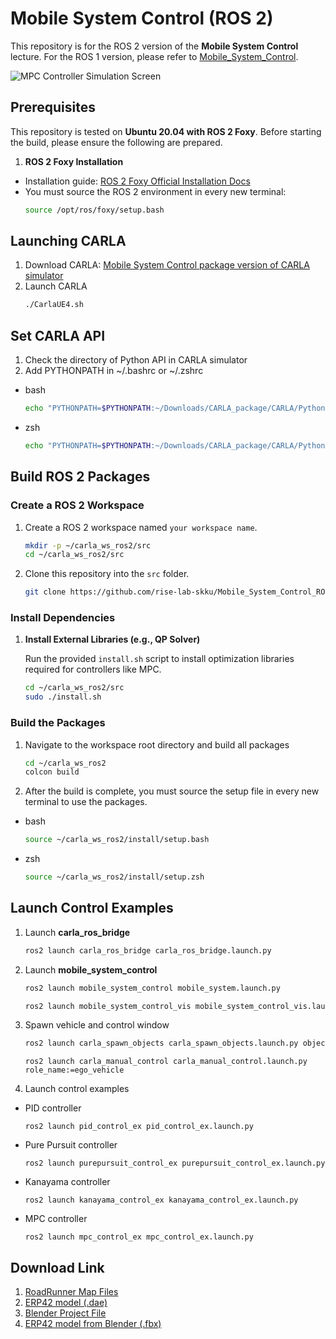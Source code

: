# Mobile System Control (ROS 2)

This repository is for the ROS 2 version of the **Mobile System Control** lecture. For the ROS 1 version, please refer to [Mobile_System_Control](https://github.com/rise-lab-skku/Mobile_System_Control).

![MPC Controller Simulation Screen](https://github.com/rise-lab-skku/Mobile_System_Control/assets/80592399/8638328b-c6c6-4007-86b4-e025b3875c0c)

## Prerequisites

This repository is tested on **Ubuntu 20.04 with ROS 2 Foxy**. Before starting the build, please ensure the following are prepared.

1.  **ROS 2 Foxy Installation**
* Installation guide: [ROS 2 Foxy Official Installation Docs](https://docs.ros.org/en/foxy/Installation/Ubuntu-Install-Debians.html)
* You must source the ROS 2 environment in every new terminal:
    ```sh
    source /opt/ros/foxy/setup.bash
    ```

## Launching CARLA
1. Download CARLA: [Mobile System Control package version of CARLA simulator](https://1drv.ms/u/c/c0946eca17387fd6/EctYFydgbM5JmR690gOO5AcByn2la_gwNoDY4BHIwHm-_A?e=pa897O)
2. Launch CARLA
    ```sh
    ./CarlaUE4.sh
    ```
## Set CARLA API
1. Check the directory of Python API in CARLA simulator
2. Add PYTHONPATH in ~/.bashrc or ~/.zshrc
* bash
    ```sh
    echo "PYTHONPATH=$PYTHONPATH:~/Downloads/CARLA_package/CARLA/PythonAPI/carla/dist/carla-0.9.15-py3.8-linux-x86_64.egg:~/Downloads/CARLA_package/CARLA/PythonAPI/carla/" >> ~/.bashrc
    ```

* zsh
    ```sh
    echo "PYTHONPATH=$PYTHONPATH:~/Downloads/CARLA_package/CARLA/PythonAPI/carla/dist/carla-0.9.15-py3.8-linux-x86_64.egg:~/Downloads/CARLA_package/CARLA/PythonAPI/carla/" >> ~/.zshrc
    ```

## Build ROS 2 Packages

###  Create a ROS 2 Workspace

1.  Create a ROS 2 workspace named `your workspace name`.
    ```sh
    mkdir -p ~/carla_ws_ros2/src
    cd ~/carla_ws_ros2/src
    ```
2. Clone this repository into the `src` folder.
    ```sh
    git clone https://github.com/rise-lab-skku/Mobile_System_Control_ROS2
    ```

### Install Dependencies

1. **Install External Libraries (e.g., QP Solver)**

    Run the provided `install.sh` script to install optimization libraries required for controllers like MPC.
    ```sh
    cd ~/carla_ws_ros2/src
    sudo ./install.sh
    ```

### Build the Packages
1. Navigate to the workspace root directory and build all packages
    ```sh
    cd ~/carla_ws_ros2
    colcon build
    ```
2.  After the build is complete, you must source the setup file in every new terminal to use the packages.
- bash
    ```sh
    source ~/carla_ws_ros2/install/setup.bash
    ```
- zsh
    ```sh
    source ~/carla_ws_ros2/install/setup.zsh
    ```

## Launch Control Examples
1. Launch **carla_ros_bridge**
    ```sh
    ros2 launch carla_ros_bridge carla_ros_bridge.launch.py
    ```
2. Launch **mobile_system_control**
    ```sh
    ros2 launch mobile_system_control mobile_system.launch.py
    ```
    ```sh
    ros2 launch mobile_system_control_vis mobile_system_control_vis.launch.py
    ```
3. Spawn vehicle and control window
    ```sh
    ros2 launch carla_spawn_objects carla_spawn_objects.launch.py object_name:=ego
    ```
    ```
    ros2 launch carla_manual_control carla_manual_control.launch.py role_name:=ego_vehicle
    ```
4. Launch control examples
 * PID controller
     ```
     ros2 launch pid_control_ex pid_control_ex.launch.py
     ```
 * Pure Pursuit controller
     ```
     ros2 launch purepursuit_control_ex purepursuit_control_ex.launch.py
     ```
 * Kanayama controller
     ```
     ros2 launch kanayama_control_ex kanayama_control_ex.launch.py
     ```
 * MPC controller
     ```
     ros2 launch mpc_control_ex mpc_control_ex.launch.py
     ```
## Download Link
1. [RoadRunner Map Files](https://1drv.ms/f/c/c0946eca17387fd6/Ekn4u42uQWhFsWUfN6Ae_8MBeV0yV4mr3dVWXNLXa3r6tQ?e=zc3rHF)
2. [ERP42 model (.dae)](https://1drv.ms/f/c/c0946eca17387fd6/EuThXux5BYZJltwDm1Geoq0BStqVOnv9tUcdESow4elpzg?e=IvXMAu)
3. [Blender Project File](https://1drv.ms/f/c/c0946eca17387fd6/El960lX0-r1BvrXtjOBeUZkBTbYzafYrxz1eFzJNy0-G_A?e=eJVt5j)
4. [ERP42 model from Blender (.fbx)](https://1drv.ms/f/c/c0946eca17387fd6/EqXsgeX6ZH5HlnJ_Vyb28WwBDQvXChfA8vYL10FLc-IWBg?e=OSJgdm)